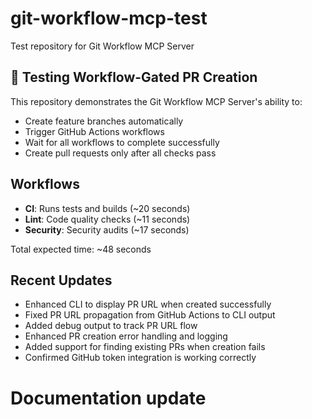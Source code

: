 # git-workflow-mcp-test
Test repository for Git Workflow MCP Server

## 🚀 Testing Workflow-Gated PR Creation

This repository demonstrates the Git Workflow MCP Server's ability to:
- Create feature branches automatically
- Trigger GitHub Actions workflows
- Wait for all workflows to complete successfully
- Create pull requests only after all checks pass

## Workflows
- **CI**: Runs tests and builds (~20 seconds)
- **Lint**: Code quality checks (~11 seconds)  
- **Security**: Security audits (~17 seconds)

Total expected time: ~48 seconds

## Recent Updates
- Enhanced CLI to display PR URL when created successfully
- Fixed PR URL propagation from GitHub Actions to CLI output
- Added debug output to track PR URL flow
- Enhanced PR creation error handling and logging
- Added support for finding existing PRs when creation fails
- Confirmed GitHub token integration is working correctly
# Documentation update
